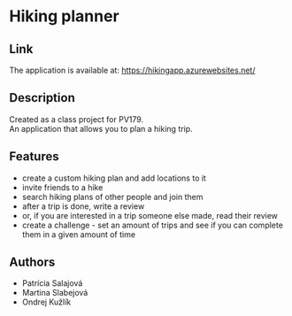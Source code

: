 # Hiking planner

## Link

The application is available at: https://hikingapp.azurewebsites.net/

## Description

Created as a class project for PV179.  
An application that allows you to plan a hiking trip.

## Features

- create a custom hiking plan and add locations to it
- invite friends to a hike 
- search hiking plans of other people and join them
- after a trip is done, write a review
- or, if you are interested in a trip someone else made, read their review
- create a challenge - set an amount of trips and see if you can complete them in a given amount of time

## Authors  

- Patrícia Salajová  
- Martina Slabejová  
- Ondrej Kužlík
